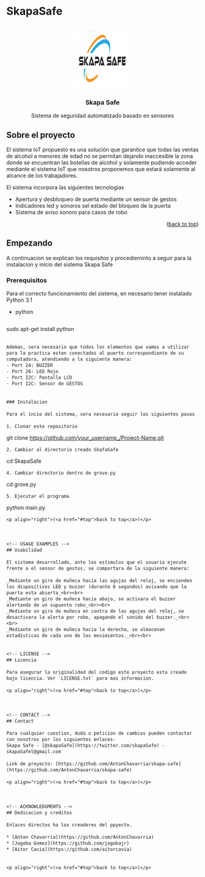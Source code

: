 # SkapaSafe

<div id="top"></div>



<!-- PROJECT SHIELDS -->
<!--
*** I'm using markdown "reference style" links for readability.
*** Reference links are enclosed in brackets [ ] instead of parentheses ( ).
*** See the bottom of this document for the declaration of the reference variables
*** for contributors-url, forks-url, etc. This is an optional, concise syntax you may use.
*** https://www.markdownguide.org/basic-syntax/#reference-style-links
-->




<!-- PROJECT LOGO -->
<br />
<div align="center">
  <a href="https://github.com/AntonChavarria/skapa-safe">
    <img src="ss.PNG" alt="Logo" width="150" height="150">
  </a>

  <h3 align="center">Skapa Safe</h3>

  <p align="center">
    Sistema de seguridad automatizado basado en sensores
    <br />
  </p>
</div>




<!-- ABOUT THE PROJECT -->
## Sobre el proyecto

El sistema IoT propuesto es una solución que garantice que todas las ventas de alcohol a menores de edad no se permitan dejando inaccesible la zona donde se encuentran las botellas de alcohol y solamente pudiendo acceder mediante el sistema IoT que nosotros proponemos que estará solamente al alcance de los trabajadores. 

El sistema incorpora las siguientes tecnologias
* Apertura y desbloqueo de puerta mediante un sensor de gestos
* Indicadores led y sonoros sel estado del bloqueo de la puerta
* Sistema de aviso sonoro para casos de robo



<p align="right">(<a href="#top">back to top</a>)</p>


<!-- GETTING STARTED -->
## Empezando

A continuacion se explican los requisitos y procedieminto a seguir para la instalacion y inicio del sistema Skapa Safe

### Prerequisitos

Para el correcto funcionamiento del sistema, en necesario tener instalado Python 3.1
* python
  ```sh
 sudo apt-get install python
  ```
  
 Ademas, sera necesario que todos los elementos que vamos a utilizar para la practica esten conectados al puerto correspondiente de su computadora, atendiendo a la siguiente manera:
 - Port 24: BUZZER
 - Port 26: LED Rojo
 - Port I2C: Pantalla LCD
 - Port I2C: Sensor de GESTOS
  
  
### Instalacion

Para el incio del sistema, sera necesario seguir los siguientes pasos

1. Clonar este repositorio
   ```
   git clone https://github.com/your_username_/Project-Name.git
   ```
2. Cambiar al directorio creado SkafaSafe
   ```
   cd SkapaSafe
   ```
4. Cambiar directorio dentro de grove.py
   ```
   cd grove.py
   ```
5. Ejecutar el programa
   ```
   python main.py
   ```
<p align="right">(<a href="#top">back to top</a>)</p>



<!-- USAGE EXAMPLES -->
## Usabilidad

El sistema desarrollado, ante los estimulos que el usuario ejecute frente a el sensor de gestos, se comportara de la siguiente manera:

_Mediante un giro de muñeca hacia las agujas del reloj, se encienden los dispositivos LED y buzzer (durante 6 segundos) avisando que la puerta esta abierta_<br><br>
_Mediante un giro de muñeca hacia abajo, se activara el buzzer alertando de un supuesto robo_<br><br>
_Mediante un giro de muñeca en contra de las agujas del reloj, se desactivara la alerta por robo, apagando el sonido del buzzer._<br><br>
_Mediante un giro de muñeca hacia la derecha, se almacenan estadísticas de cada uno de los movimientos._<br><br>


<!-- LICENSE -->
## Licencia

Para asegurar la originalidad del codigo este proyecto esta creado bajo licencia. Ver `LICENSE.txt` para mas informacion.

<p align="right">(<a href="#top">back to top</a>)</p>



<!-- CONTACT -->
## Contact

Para cualquier cuestion, duda o peticion de cambios pueden contactar con nosotros por los siguientes enlaces-
Skapa Safe - [@skapaSafe](https://twitter.com/skapaSafe) - skapaSafel@gmail.com

Link de proyecto: [https://github.com/AntonChavarria/skapa-safe](https://github.com/AntonChavarria/skapa-safe)

<p align="right">(<a href="#top">back to top</a>)</p>



<!-- ACKNOWLEDGMENTS -->
## Dedicacion y creditos

Enlaces directos ha los creadores del ppyecto.

* [Anton Chavarria](https://github.com/AntonChavarria)
* [Jagoba Gomez](https://github.com/jagobajr)
* [Aitor Cavia](https://github.com/aitorcavia)


<p align="right">(<a href="#top">back to top</a>)</p>

